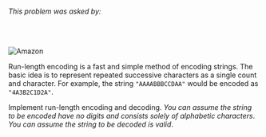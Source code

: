 ###### This problem was asked by:
<br>

![Amazon](https://upload.wikimedia.org/wikipedia/commons/thumb/7/70/Amazon_logo_plain.svg/2000px-Amazon_logo_plain.svg.png)

Run-length encoding is a fast and simple method of encoding strings. The basic idea is to represent repeated successive characters as a single count and character. For example, the string `"AAAABBBCCDAA"` would be encoded as `"4A3B2C1D2A"`.

Implement run-length encoding and decoding. _You can assume the string to be encoded have no digits and consists solely of alphabetic characters_. _You can assume the string to be decoded is valid_.
